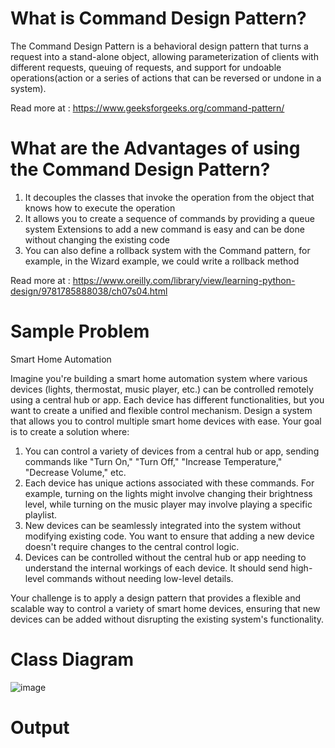 # What is Command Design Pattern?

The Command Design Pattern is a behavioral design pattern that turns a request into a stand-alone object, allowing parameterization of clients with different requests, queuing of requests, and support for undoable operations(action or a series of actions that can be reversed or undone in a system).

Read more at : https://www.geeksforgeeks.org/command-pattern/ 


# What are the Advantages of using the Command Design Pattern?

1. It decouples the classes that invoke the operation from the object that knows how to execute the operation
2. It allows you to create a sequence of commands by providing a queue system Extensions to add a new command is easy and can be done without changing the existing code
3. You can also define a rollback system with the Command pattern, for example, in the Wizard example, we could write a rollback method

Read more at : https://www.oreilly.com/library/view/learning-python-design/9781785888038/ch07s04.html 

# Sample Problem
Smart Home Automation

Imagine you're building a smart home automation system where various devices (lights, thermostat, music player, etc.) can be controlled remotely using a central hub or app. Each device has different functionalities, but you want to create a unified and flexible control mechanism. Design a system that allows you to control multiple smart home devices with ease. Your goal is to create a solution where:

1. You can control a variety of devices from a central hub or app, sending commands like "Turn On," "Turn Off," "Increase Temperature," "Decrease Volume," etc.
2. Each device has unique actions associated with these commands. For example, turning on the lights might involve changing their brightness level, while turning on the music player may involve playing a specific playlist.
3. New devices can be seamlessly integrated into the system without modifying existing code. You want to ensure that adding a new device doesn't require changes to the central control logic.
4. Devices can be controlled without the central hub or app needing to understand the internal workings of each device. It should send high-level commands without needing low-level details.
   
Your challenge is to apply a design pattern that provides a flexible and scalable way to control a variety of smart home devices, ensuring that new devices can be added without disrupting the existing system's functionality.

# Class Diagram

![image](https://github.com/Reirinn/commandPattern/assets/142465054/121c796e-9826-4222-b5e3-00b910e85fe9)

# Output

